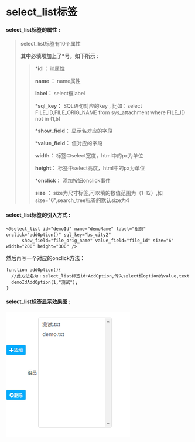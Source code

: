 # select\_list**标签**

#### select\_list**标签的属性 :**

> select\_list标签有10个属性
>
> **其中必填项加上了\*号，如下所示 :**
>
> > \***id ：** id属性
> >
> > **name ：** name属性
> >
> > **label：** select框label
> >
> > \***sql\_key：** SQL语句对应的key , 比如：select FILE\_ID,FILE\_ORIG\_NAME from sys\_attachment where FILE\_ID not in \(1,5\)
> >
> > \***show\_field：** 显示名对应的字段
> >
> > \***value\_field：** 值对应的字段
> >
> > **width：** 标签中select宽度，html中的px为单位
> >
> > **height：** 标签中select高度，html中的px为单位
> >
> > \***onclick：** 添加按钮onclick事件
> >
> > **size ：** size为尺寸标签,可以填的数值范围为（1-12）,如size="6",search\_tree标签的默认size为4

#### select\_list标签的引入方式 :

```
<@select_list id="demoId" name="demoName" label="组员" onclick="addOption()" sql_key="bs_city2"
      show_field="file_orig_name" value_field="file_id" size="6" width="200" height="300" />
```

然后再写一个对应的onclick方法：

```
function addOption(){
  //此方法名为：select_list标签id+AddOption,传入select框option的value,text
  demoIdAddOption(1,"测试");
}
```

#### select\_list标签显示效果图 :

![](/assets/select_list.png)

